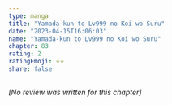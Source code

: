 ```yaml
---
type: manga
title: "Yamada-kun to Lv999 no Koi wo Suru"
date: "2023-04-15T16:06:03"
name: "Yamada-kun to Lv999 no Koi wo Suru"
chapter: 83
rating: 2
ratingEmoji: ⭐️⭐️
share: false
---
```


_[No review was written for this chapter]_
